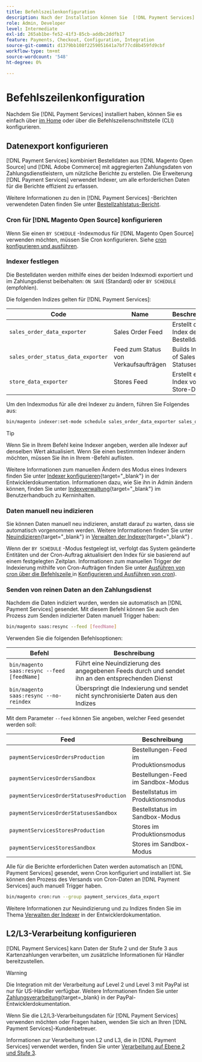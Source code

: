 ```yaml
---
title: Befehlszeilenkonfiguration
description: Nach der Installation können Sie  [!DNL Payment Services] über die Befehlszeilenschnittstelle (CLI) konfigurieren.
role: Admin, Developer
level: Intermediate
exl-id: 265ab1be-fe52-41f3-85cb-addbc2ddfb17
feature: Payments, Checkout, Configuration, Integration
source-git-commit: d1379bb108f2259051641a7bf77cd8b459fd9cbf
workflow-type: tm+mt
source-wordcount: '548'
ht-degree: 0%

---
```


# Befehlszeilenkonfiguration

Nachdem Sie [!DNL Payment Services] installiert haben, können Sie es einfach über [im Home](payments-home.md) oder über die Befehlszeilenschnittstelle (CLI) konfigurieren.

## Datenexport konfigurieren

[!DNL Payment Services] kombiniert Bestelldaten aus [!DNL Magento Open Source] und [!DNL Adobe Commerce] mit aggregierten Zahlungsdaten von Zahlungsdienstleistern, um nützliche Berichte zu erstellen. Die Erweiterung [!DNL Payment Services] verwendet Indexer, um alle erforderlichen Daten für die Berichte effizient zu erfassen.

Weitere Informationen zu den in [!DNL Payment Services] -Berichten verwendeten Daten finden Sie unter [Bestellzahlstatus-Bericht](order-payment-status.md#data-used-in-the-report).

### Cron für [!DNL Magento Open Source] konfigurieren

Wenn Sie einen `BY SCHEDULE` -Indexmodus für [!DNL Magento Open Source] verwenden möchten, müssen Sie Cron konfigurieren. Siehe [cron konfigurieren und ausführen](https://devdocs.magento.com/guides/v2.4/config-guide/cli/config-cli-subcommands-cron.html).

### Indexer festlegen

Die Bestelldaten werden mithilfe eines der beiden Indexmodi exportiert und im Zahlungsdienst beibehalten: `ON SAVE` (Standard) oder `BY SCHEDULE` (empfohlen).

Die folgenden Indizes gelten für [!DNL Payment Services]:

| Code | Name | Beschreibung |
|    ---    |  ---  |  ---  |
| `sales_order_data_exporter` | Sales Order Feed | Erstellt den Index der Bestelldaten |
| `sales_order_status_data_exporter` | Feed zum Status von Verkaufsaufträgen | Builds Index of Sales Order Statuses data |
| `store_data_exporter` | Stores Feed | Erstellt einen Index von Store-Daten |

Um den Indexmodus für alle drei Indexer zu ändern, führen Sie Folgendes aus:

```bash
bin/magento indexer:set-mode schedule sales_order_data_exporter sales_order_status_data_exporter store_data_exporter
```

>[!TIP]
>
>Wenn Sie in Ihrem Befehl keine Indexer angeben, werden alle Indexer auf denselben Wert aktualisiert. Wenn Sie einen bestimmten Indexer ändern möchten, müssen Sie ihn in Ihrem -Befehl auflisten.

Weitere Informationen zum manuellen Ändern des Modus eines Indexers finden Sie unter [Indexer konfigurieren](https://devdocs.magento.com/guides/v2.4/config-guide/cli/config-cli-subcommands-index.html#configure-indexers){target="_blank"} in der Entwicklerdokumentation. Informationen dazu, wie Sie ihn in Admin ändern können, finden Sie unter [Indexverwaltung](https://docs.magento.com/user-guide/system/index-management.html#change-the-index-mode){target="_blank"} im Benutzerhandbuch zu Kerninhalten.

### Daten manuell neu indizieren

Sie können Daten manuell neu indizieren, anstatt darauf zu warten, dass sie automatisch vorgenommen werden. Weitere Informationen finden Sie unter [Neuindizieren](https://devdocs.magento.com/guides/v2.4/config-guide/cli/config-cli-subcommands-index.html#reindex){target="_blank"} in [Verwalten der Indexer](https://devdocs.magento.com/guides/v2.4/config-guide/cli/config-cli-subcommands-index.html){target="_blank"} .

Wenn der `BY SCHEDULE` -Modus festgelegt ist, verfolgt das System geänderte Entitäten und der Cron-Auftrag aktualisiert den Index für sie basierend auf einem festgelegten Zeitplan. Informationen zum manuellen Trigger der Indexierung mithilfe von Cron-Aufträgen finden Sie unter [Ausführen von cron über die Befehlszeile ](https://devdocs.magento.com/guides/v2.4/config-guide/cli/config-cli-subcommands-cron.html#config-cli-cron-group-run) in [Konfigurieren und Ausführen von cron](https://devdocs.magento.com/guides/v2.4/config-guide/cli/config-cli-subcommands-cron.html)).

### Senden von reinen Daten an den Zahlungsdienst

Nachdem die Daten indiziert wurden, werden sie automatisch an [!DNL Payment Services] gesendet. Mit diesem Befehl können Sie auch den Prozess zum Senden indizierter Daten manuell Trigger haben:

```bash
bin/magento saas:resync --feed [feedName]
```

Verwenden Sie die folgenden Befehlsoptionen:

| Befehl | Beschreibung |
|  ---  |  ---  |
| `bin/magento saas:resync --feed [feedName]` | Führt eine Neuindizierung des angegebenen Feeds durch und sendet ihn an den entsprechenden Dienst |
| `bin/magento saas:resync --no-reindex` | Überspringt die Indexierung und sendet nicht synchronisierte Daten aus den Indizes |

Mit dem Parameter `--feed` können Sie angeben, welcher Feed gesendet werden soll:

| Feed | Beschreibung |
|  ---  |  ---  |
| `paymentServicesOrdersProduction` | Bestellungen-Feed im Produktionsmodus |
| `paymentServicesOrdersSandbox` | Bestellungen-Feed im Sandbox-Modus |
| `paymentServicesOrderStatusesProduction` | Bestellstatus im Produktionsmodus |
| `paymentServicesOrderStatusesSandbox` | Bestellstatus im Sandbox-Modus |
| `paymentServicesStoresProduction` | Stores im Produktionsmodus |
| `paymentServicesStoresSandbox` | Stores im Sandbox-Modus |

Alle für die Berichte erforderlichen Daten werden automatisch an [!DNL Payment Services] gesendet, wenn Cron konfiguriert und installiert ist. Sie können den Prozess des Versands von Cron-Daten an [!DNL Payment Services] auch manuell Trigger haben.

```bash
bin/magento cron:run --group payment_services_data_export
```

Weitere Informationen zur Neuindizierung und zu Indizes finden Sie im Thema [Verwalten der Indexer](https://devdocs.magento.com/guides/v2.4/config-guide/cli/config-cli-subcommands-index.html) in der Entwicklerdokumentation.

## L2/L3-Verarbeitung konfigurieren

[!DNL Payment Services] kann Daten der Stufe 2 und der Stufe 3 aus Kartenzahlungen verarbeiten, um zusätzliche Informationen für Händler bereitzustellen.

>[!WARNING]
>
> Die Integration mit der Verarbeitung auf Level 2 und Level 3 mit PayPal ist nur für US-Händler verfügbar. Weitere Informationen finden Sie unter [Zahlungsverarbeitung](https://developer.paypal.com/docs/checkout/advanced/processing/){target=_blank} in der PayPal-Entwicklerdokumentation.

Wenn Sie die L2/L3-Verarbeitungsdaten für [!DNL Payment Services] verwenden möchten oder Fragen haben, wenden Sie sich an Ihren [!DNL Payment Services]-Kundenbetreuer.

Informationen zur Verarbeitung von L2 und L3, die in [!DNL Payment Services] verwendet werden, finden Sie unter [Verarbeitung auf Ebene 2 und Stufe 3](levels-card-payment-transactions.md).
